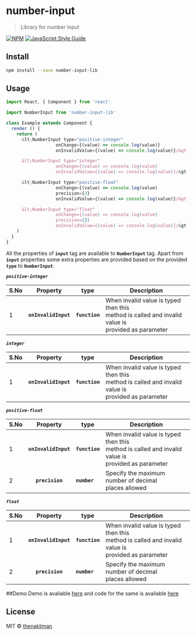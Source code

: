 # number-input

> Library for number input

[![NPM](https://img.shields.io/npm/v/number-input.svg)](https://www.npmjs.com/package/number-input) [![JavaScript Style Guide](https://img.shields.io/badge/code_style-standard-brightgreen.svg)](https://standardjs.com)

## Install

```bash
npm install --save number-input-lib
```

## Usage

```jsx
import React, { Component } from 'react'

import NumberInput from 'number-input-lib'

class Example extends Component {
  render () {
    return (
      &lt;NumberInput type="positive-integer"
                   onChange={(value) => console.log(value)}
                   onInvalidValue={(value) => console.log(value)}/&gt

      &lt;NumberInput type="integer"
                   onChange={(value) => console.log(value)
                   onInvalidValue={(value) => console.log(value)}/&gt

      &lt;NumberInput type="positive-float"
                   onChange={(value) => console.log(value)
                   precision={3}
                   onInvalidValue={(value) => console.log(value)}/&gt

      &lt;NumberInput type="float"
                   onChange={(value) => console.log(value)
                   precision={3}
                   onInvalidValue={(value) => console.log(value)}/&gt
    )
  }
}
```

All the properties of **`input`** tag are available to **`NumberInput`** tag. Apart from **`input`** properties some
extra properties are provided based on the provided **`type`** to **`NumberInput`**.

**_`positive-integer`_**

| S.No |     Property          |       type      |          Description                                                                    |
|------|:---------------------:|-----------------|------------------------------------------|
| 1    | **`onInvalidInput`**  | **`function`**  | When invalid value is typed then this<br> method is called and invalid value is<br> provided as parameter |


**_`integer`_**

| S.No |     Property          |       type      |          Description                                                                    |
|------|:---------------------:|-----------------|------------------------------------------|
| 1    | **`onInvalidInput`**  | **`function`**  | When invalid value is typed then this<br> method is called and invalid value is<br> provided as parameter|

**_`positive-float`_**

| S.No |     Property          |       type      |          Description                                                                    |
|------|:---------------------:|-----------------|------------------------------------------|
| 1    | **`onInvalidInput`**  | **`function`**  | When invalid value is typed then this<br> method is called and invalid value is<br> provided as parameter|
| 2    | **`precision`**       | **`number`**    | Specify the maximum number of decimal<br> places allowed |
 
**_`float`_**

| S.No |     Property          |       type      |          Description                                                                    |
|------|:---------------------:|-----------------|------------------------------------------|
| 1    | **`onInvalidInput`**  | **`function`**  | When invalid value is typed then this<br> method is called and invalid value is<br> provided as parameter |
| 2    | **`precision`**       | **`number`**    | Specify the maximum number of decimal<br> places allowed |
 

##Demo
Demo is available [here](https://thenakliman.github.io/number-input) and code for the same is available [here](example/src/App.js)


## License

MIT © [thenakliman](https://github.com/thenakliman)
